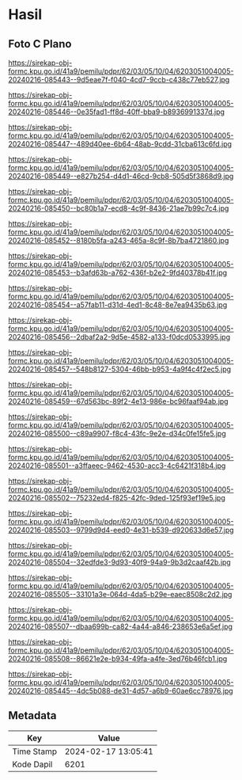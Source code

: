 # Hasil

## Foto C Plano

https://sirekap-obj-formc.kpu.go.id/41a9/pemilu/pdpr/62/03/05/10/04/6203051004005-20240216-085443--9d5eae7f-f040-4cd7-9ccb-c438c77eb527.jpg

https://sirekap-obj-formc.kpu.go.id/41a9/pemilu/pdpr/62/03/05/10/04/6203051004005-20240216-085446--0e35fad1-ff8d-40ff-bba9-b8936991337d.jpg

https://sirekap-obj-formc.kpu.go.id/41a9/pemilu/pdpr/62/03/05/10/04/6203051004005-20240216-085447--489d40ee-6b64-48ab-9cdd-31cba613c6fd.jpg

https://sirekap-obj-formc.kpu.go.id/41a9/pemilu/pdpr/62/03/05/10/04/6203051004005-20240216-085449--e827b254-d4d1-46cd-9cb8-505d5f3868d9.jpg

https://sirekap-obj-formc.kpu.go.id/41a9/pemilu/pdpr/62/03/05/10/04/6203051004005-20240216-085450--bc80b1a7-ecd8-4c9f-8436-21ae7b99c7c4.jpg

https://sirekap-obj-formc.kpu.go.id/41a9/pemilu/pdpr/62/03/05/10/04/6203051004005-20240216-085452--8180b5fa-a243-465a-8c9f-8b7ba4721860.jpg

https://sirekap-obj-formc.kpu.go.id/41a9/pemilu/pdpr/62/03/05/10/04/6203051004005-20240216-085453--b3afd63b-a762-436f-b2e2-9fd40378b41f.jpg

https://sirekap-obj-formc.kpu.go.id/41a9/pemilu/pdpr/62/03/05/10/04/6203051004005-20240216-085454--a57fab11-d31d-4ed1-8c48-8e7ea9435b63.jpg

https://sirekap-obj-formc.kpu.go.id/41a9/pemilu/pdpr/62/03/05/10/04/6203051004005-20240216-085456--2dbaf2a2-9d5e-4582-a133-f0dcd0533995.jpg

https://sirekap-obj-formc.kpu.go.id/41a9/pemilu/pdpr/62/03/05/10/04/6203051004005-20240216-085457--548b8127-5304-46bb-b953-4a9f4c4f2ec5.jpg

https://sirekap-obj-formc.kpu.go.id/41a9/pemilu/pdpr/62/03/05/10/04/6203051004005-20240216-085459--67d563bc-89f2-4e13-986e-bc96faaf94ab.jpg

https://sirekap-obj-formc.kpu.go.id/41a9/pemilu/pdpr/62/03/05/10/04/6203051004005-20240216-085500--c89a9907-f8c4-43fc-9e2e-d34c0fe15fe5.jpg

https://sirekap-obj-formc.kpu.go.id/41a9/pemilu/pdpr/62/03/05/10/04/6203051004005-20240216-085501--a3ffaeec-9462-4530-acc3-4c6421f318b4.jpg

https://sirekap-obj-formc.kpu.go.id/41a9/pemilu/pdpr/62/03/05/10/04/6203051004005-20240216-085502--75232ed4-f825-42fc-9ded-125f93ef19e5.jpg

https://sirekap-obj-formc.kpu.go.id/41a9/pemilu/pdpr/62/03/05/10/04/6203051004005-20240216-085503--9799d9d4-eed0-4e31-b539-d920633d6e57.jpg

https://sirekap-obj-formc.kpu.go.id/41a9/pemilu/pdpr/62/03/05/10/04/6203051004005-20240216-085504--32edfde3-9d93-40f9-94a9-9b3d2caaf42b.jpg

https://sirekap-obj-formc.kpu.go.id/41a9/pemilu/pdpr/62/03/05/10/04/6203051004005-20240216-085505--33101a3e-064d-4da5-b29e-eaec8508c2d2.jpg

https://sirekap-obj-formc.kpu.go.id/41a9/pemilu/pdpr/62/03/05/10/04/6203051004005-20240216-085507--dbaa699b-ca82-4a44-a846-238653e6a5ef.jpg

https://sirekap-obj-formc.kpu.go.id/41a9/pemilu/pdpr/62/03/05/10/04/6203051004005-20240216-085508--86621e2e-b934-49fa-a4fe-3ed76b46fcb1.jpg

https://sirekap-obj-formc.kpu.go.id/41a9/pemilu/pdpr/62/03/05/10/04/6203051004005-20240216-085445--4dc5b088-de31-4d57-a6b9-60ae6cc78976.jpg


## Metadata

| Key        | Value               |
| ---------- | ------------------- |
| Time Stamp | 2024-02-17 13:05:41 |
| Kode Dapil | 6201                |



